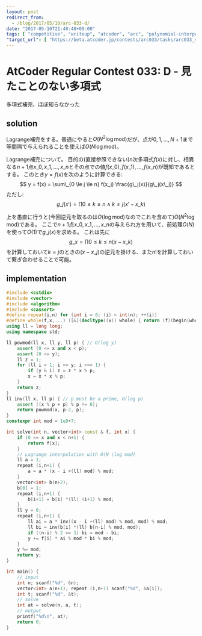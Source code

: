 ```yaml
---
layout: post
redirect_from:
  - /blog/2017/05/10/arc-033-d/
date: "2017-05-10T21:48:48+09:00"
tags: [ "competitive", "writeup", "atcoder", "arc", "polynomial-interpolation", "lagrange-interpolation" ]
"target_url": [ "https://beta.atcoder.jp/contests/arc033/tasks/arc033_4" ]
---
```


# AtCoder Regular Contest 033: D - 見たことのない多項式

多項式補完、ほぼ知らなかった

## solution

Lagrange補完をする。普通にやると$O(N^2 \log \mathrm{mod})$だが、点が$0, 1, \dots, N+1$まで等間隔で与えられることを使えば$O(N \log \mathrm{mod})$。

Lagrange補完について。
目的の(直接参照できない)$n$次多項式$f(x)$に対し、相異なる$n+1$点$x\_0, x\_1, \dots, x\_n$とその点での値$f(x\_0), f(x\_1), \dots, f(x\_n)$が既知であるとする。
このとき$y = f(x)$を次のように計算できる:
$$
    y = f(x) = \sum\_{0 \le j \le n} f(x_j) \frac{g\_j(x)}{g\_j(x\_j)}
$$
ただし:
$$
    g\_j(x') = \prod{0 \le k \le n \land k \ne j} (x' - x\_k)
$$

上を愚直に行うと(今回逆元を取るのは$O(\log \mathrm{mod})$なのでこれを含めて)$O(N^2\log \mathrm{mod})$である。
ここで$n+1$点$x\_0, x\_1, \dots, x\_n$の与えられ方を用いて、前処理$O(N)$を使って$O(1)$で$g\_j(x)$を求める。
これは先に
$$
    g\_x = \prod{0 \le k \le n} (x - x\_k)
$$
を計算しておいて$k = j$のときの$(x - x\_j)$の逆元を掛ける、また$n!$を計算しておいて繋ぎ合わせることで可能。


## implementation

``` c++
#include <cstdio>
#include <vector>
#include <algorithm>
#include <cassert>
#define repeat(i,n) for (int i = 0; (i) < int(n); ++(i))
#define whole(f,x,...) ([&](decltype((x)) whole) { return (f)(begin(whole), end(whole), ## __VA_ARGS__); })(x)
using ll = long long;
using namespace std;

ll powmod(ll x, ll y, ll p) { // O(log y)
    assert (0 <= x and x < p);
    assert (0 <= y);
    ll z = 1;
    for (ll i = 1; i <= y; i <<= 1) {
        if (y & i) z = z * x % p;
        x = x * x % p;
    }
    return z;
}
ll inv(ll x, ll p) { // p must be a prime, O(log p)
    assert ((x % p + p) % p != 0);
    return powmod(x, p-2, p);
}
constexpr int mod = 1e9+7;

int solve(int n, vector<int> const & f, int x) {
    if (0 <= x and x < n+1) {
        return f[x];
    }
    // Lagrange interpolation with O(N \log mod)
    ll a = 1;
    repeat (i,n+1) {
        a = a * (x - i +(ll) mod) % mod;
    }
    vector<int> b(n+2);
    b[0] = 1;
    repeat (i,n+1) {
        b[i+1] = b[i] *(ll) (i+1) % mod;
    }
    ll y = 0;
    repeat (i,n+1) {
        ll ai = a * inv((x - i +(ll) mod) % mod, mod) % mod;
        ll bi = inv(b[i] *(ll) b[n-i] % mod, mod);
        if ((n-i) % 2 == 1) bi = mod - bi;
        y += f[i] * ai % mod * bi % mod;
    }
    y %= mod;
    return y;
}

int main() {
    // input
    int n; scanf("%d", &n);
    vector<int> a(n+1); repeat (i,n+1) scanf("%d", &a[i]);
    int t; scanf("%d", &t);
    // solve
    int at = solve(n, a, t);
    // output
    printf("%d\n", at);
    return 0;
}
```
